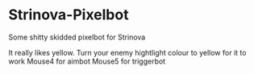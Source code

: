 # Strinova-Pixelbot
Some shitty skidded pixelbot for Strinova

It really likes yellow. Turn your enemy hightlight colour to yellow for it to work
Mouse4 for aimbot
Mouse5 for triggerbot
